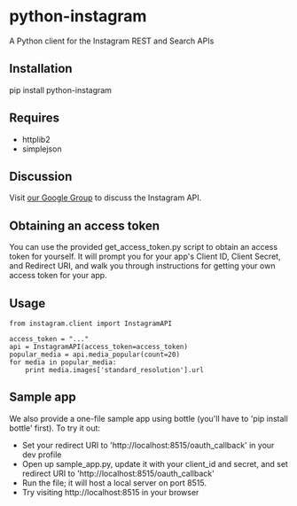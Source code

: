 python-instagram
======
A Python client for the Instagram REST and Search APIs

Installation
-----
pip install python-instagram

Requires
-----
  * httplib2
  * simplejson


Discussion
------

Visit [our Google Group](http://groups.google.com/group/instagram-api-developers) to discuss the Instagram API.


Obtaining an access token
-----
You can use the provided get_access_token.py script to obtain an access token for yourself.
It will prompt you for your app's Client ID, Client Secret, and Redirect URI,
and walk you through instructions for getting your own access token for your app.

Usage
-----
    from instagram.client import InstagramAPI

    access_token = "..."
    api = InstagramAPI(access_token=access_token)
    popular_media = api.media_popular(count=20)
    for media in popular_media:
        print media.images['standard_resolution'].url

Sample app
------
We also provide a one-file sample app using bottle (you'll have to 'pip install bottle' first). To try it out:

  * Set your redirect URI to 'http://localhost:8515/oauth_callback' in your dev profile
  * Open up sample\_app.py, update it with your client\_id and secret, and set redirect URI to 'http://localhost:8515/oauth_callback'
  * Run the file; it will host a local server on port 8515.
  * Try visiting http://localhost:8515 in your browser
